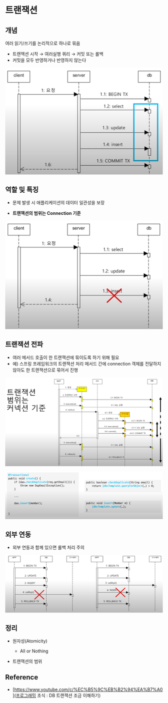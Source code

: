 # 트랜잭션

## 개념

여러 읽기/쓰기를 논리적으로 하나로 묶음
- 트랜잭션 시작 → 여러실행 쿼리 → 커밋 또는 롤백
- 커밋을 모두 반영하거나 반영하지 않는다

![transaction](assets/transaction.png)

## 역할 및 특징

- 문제 발생 시 애플리케이션의 데이터 일관성을 보장

- **트랜잭션의 범위는 Connection 기준**

![transactionFail](assets/transactionFail.png)

## 트랜잭션 전파

- 여러 메서드 호출이 한 트랜잭션에 묶이도록 하기 위해 필요
- 예) 스프링 프레임워크의 트랜잭션 처리
메서드 간에 connection 객체를 전달하지 않아도 한 트랜잭션으로 묶어서 진행

![transactionScope](assets/transactionScope.png)

![transactionSpring](assets/transactionSpring.png)

## 외부 연동

- 외부 연동과 함께 있으면 롤백 처리 주의

![transactionExternal](assets/transactionExternal.png)

## 정리

- 원자성(Atomicity)
  - All or Nothing

- 트랜잭션의 범위

## Reference

- [https://www.youtube.com/c/%EC%B5%9C%EB%B2%94%EA%B7%A0](프로그래밍 초식 : DB 트랜잭션 조금 이해하기)